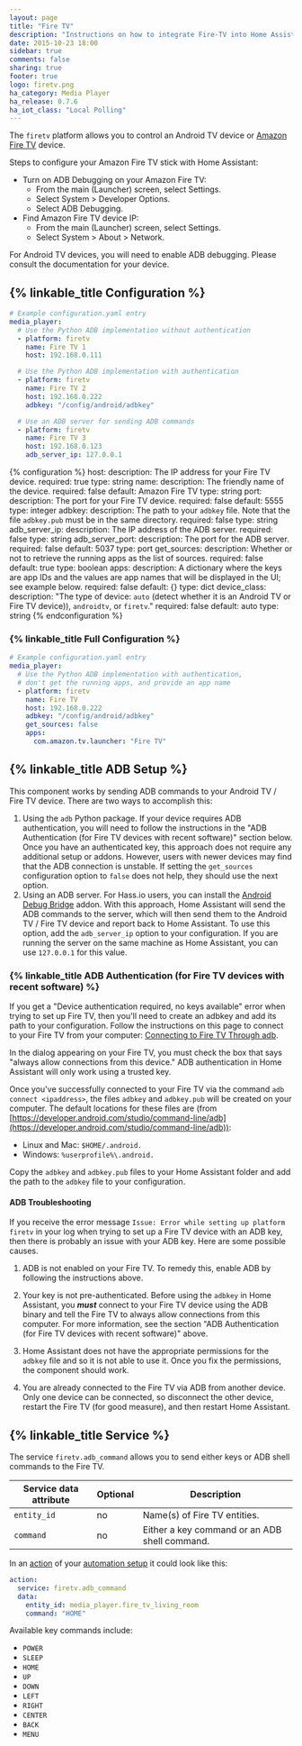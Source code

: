 ```yaml
---
layout: page
title: "Fire TV"
description: "Instructions on how to integrate Fire-TV into Home Assistant."
date: 2015-10-23 18:00
sidebar: true
comments: false
sharing: true
footer: true
logo: firetv.png
ha_category: Media Player
ha_release: 0.7.6
ha_iot_class: "Local Polling"
---
```



The `firetv` platform allows you to control an Android TV device or [Amazon Fire TV](https://www.amazon.com/b/?node=8521791011) device.

Steps to configure your Amazon Fire TV stick with Home Assistant:

- Turn on ADB Debugging on your Amazon Fire TV:
  - From the main (Launcher) screen, select Settings.
  - Select System > Developer Options.
  - Select ADB Debugging.
- Find Amazon Fire TV device IP:
  - From the main (Launcher) screen, select Settings.
  - Select System > About > Network.

For Android TV devices, you will need to enable ADB debugging. Please consult the documentation for your device.


## {% linkable_title Configuration %}

```yaml
# Example configuration.yaml entry
media_player:
  # Use the Python ADB implementation without authentication
  - platform: firetv
    name: Fire TV 1
    host: 192.168.0.111

  # Use the Python ADB implementation with authentication
  - platform: firetv
    name: Fire TV 2
    host: 192.168.0.222
    adbkey: "/config/android/adbkey"

  # Use an ADB server for sending ADB commands
  - platform: firetv
    name: Fire TV 3
    host: 192.168.0.123
    adb_server_ip: 127.0.0.1
```

{% configuration %}
host:
  description: The IP address for your Fire TV device.
  required: true
  type: string
name:
  description: The friendly name of the device.
  required: false
  default: Amazon Fire TV
  type: string
port:
  description: The port for your Fire TV device.
  required: false
  default: 5555
  type: integer
adbkey:
  description: The path to your `adbkey` file.  Note that the file `adbkey.pub` must be in the same directory.
  required: false
  type: string
adb_server_ip:
  description: The IP address of the ADB server.
  required: false
  type: string
adb_server_port:
  description: The port for the ADB server.
  required: false
  default: 5037
  type: port
get_sources:
  description: Whether or not to retrieve the running apps as the list of sources.
  required: false
  default: true
  type: boolean
apps:
  description: A dictionary where the keys are app IDs and the values are app names that will be displayed in the UI; see example below.
  required: false
  default: {}
  type: dict
device_class:
  description: "The type of device: `auto` (detect whether it is an Android TV or Fire TV device)), `androidtv`, or `firetv`."
  required: false
  default: auto
  type: string
{% endconfiguration %}


### {% linkable_title Full Configuration %}

```yaml
# Example configuration.yaml entry
media_player:
  # Use the Python ADB implementation with authentication,
  # don't get the running apps, and provide an app name
  - platform: firetv
    name: Fire TV
    host: 192.168.0.222
    adbkey: "/config/android/adbkey"
    get_sources: false
    apps:
      com.amazon.tv.launcher: "Fire TV"
```


## {% linkable_title ADB Setup %}

This component works by sending ADB commands to your Android TV / Fire TV device.  There are two ways to accomplish this:

1. Using the `adb` Python package.  If your device requires ADB authentication, you will need to follow the instructions in the "ADB Authentication (for Fire TV devices with recent software)" section below.  Once you have an authenticated key, this approach does not require any additional setup or addons.  However, users with newer devices may find that the ADB connection is unstable.  If setting the `get_sources` configuration option to `false` does not help, they should use the next option.  
2. Using an ADB server.  For Hass.io users, you can install the [Android Debug Bridge](https://github.com/hassio-addons/addon-adb/blob/v0.1.0/README.md) addon.  With this approach, Home Assistant will send the ADB commands to the server, which will then send them to the Android TV / Fire TV device and report back to Home Assistant.  To use this option, add the `adb_server_ip` option to your configuration.  If you are running the server on the same machine as Home Assistant, you can use `127.0.0.1` for this value.


### {% linkable_title ADB Authentication (for Fire TV devices with recent software) %}

If you get a "Device authentication required, no keys available" error when trying to set up Fire TV, then you'll need to create an adbkey and add its path to your configuration.  Follow the instructions on this page to connect to your Fire TV from your computer: [Connecting to Fire TV Through adb](https://developer.amazon.com/zh/docs/fire-tv/connecting-adb-to-device.html).  

<p class='note warning'>
  In the dialog appearing on your Fire TV, you must check the box that says "always allow connections from this device."  ADB authentication in Home Assistant will only work using a trusted key.
</p>

Once you've successfully connected to your Fire TV via the command `adb connect <ipaddress>`, the files `adbkey` and `adbkey.pub` will be created on your computer.  The default locations for these files are (from [https://developer.android.com/studio/command-line/adb](https://developer.android.com/studio/command-line/adb)):

* Linux and Mac: `$HOME/.android.`
* Windows: `%userprofile%\.android.`

Copy the `adbkey` and `adbkey.pub` files to your Home Assistant folder and add the path to the `adbkey` file to your configuration.  


#### ADB Troubleshooting

If you receive the error message `Issue: Error while setting up platform firetv` in your log when trying to set up a Fire TV device with an ADB key, then there is probably an issue with your ADB key.  Here are some possible causes.

1. ADB is not enabled on your Fire TV.  To remedy this, enable ADB by following the instructions above.  

2. Your key is not pre-authenticated.  Before using the `adbkey` in Home Assistant, you _**must**_ connect to your Fire TV device using the ADB binary and tell the Fire TV to always allow connections from this computer.  For more information, see the section "ADB Authentication (for Fire TV devices with recent software)" above.

3. Home Assistant does not have the appropriate permissions for the `adbkey` file and so it is not able to use it.  Once you fix the permissions, the component should work.

4. You are already connected to the Fire TV via ADB from another device.  Only one device can be connected, so disconnect the other device, restart the Fire TV (for good measure), and then restart Home Assistant.  


## {% linkable_title Service %}

The service `firetv.adb_command` allows you to send either keys or ADB shell commands to the Fire TV.

| Service data attribute | Optional | Description |
| ---------------------- | -------- | ----------- |
| `entity_id`            |       no | Name(s) of Fire TV entities.
| `command`              |       no | Either a key command or an ADB shell command.

In an [action](/getting-started/automation-action/) of your [automation setup](/getting-started/automation/) it could look like this:

```yaml
action:
  service: firetv.adb_command
  data:
    entity_id: media_player.fire_tv_living_room
    command: "HOME"
```

Available key commands include:

* `POWER`
* `SLEEP`
* `HOME`
* `UP`
* `DOWN`
* `LEFT`
* `RIGHT`
* `CENTER`
* `BACK`
* `MENU`
